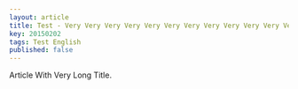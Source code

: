 ```yaml
---
layout: article
title: Test - Very Very Very Very Very Very Very Very Very Very Very Very Very Extremely Completely Extraordinary Long Long Long Long Title
key: 20150202
tags: Test English
published: false
---
```


Article With Very Long Title.
